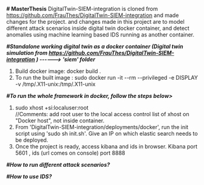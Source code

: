 **# MasterThesis**
DigitalTwin-SIEM-integration is cloned from  https://github.com/FrauThes/DigitalTwin-SIEM-integration and made changes for the project. and changes made in  this project are to model different attack scenarios inside digital twin docker container, and detect anomalies using machine learning based IDS running as another container.

**_#Standalone working digital twin as a docker container (Digital twin simulation from https://github.com/FrauThes/DigitalTwin-SIEM-integration ) ------> 'siem' folder_**

1) Build docker image: docker build .
2) To run the built image : sudo docker run -it --rm --privileged -e DISPLAY -v /tmp/.X11-unix:/tmp/.X11-unix <imagename>

**_#To run the whole framework in docker, follow the steps below>_**
1) sudo xhost +si:localuser:root  
  //Comments: add root user to the local access control list of xhost on "Docker host", not inside container.
2) From 'DigitalTwin-SIEM-integration/deployments/docker', run the init script using 'sudo sh init.sh'. Give an IP on which elastic search needs to be deployed.
3) Once the project is ready, access kibana and ids in browser.
  Kibana port 5601 , ids (url comes on console) port 8888
  
  
_**#How to run different attack scenarios?**_
  
  
**_#How to use IDS?_**
